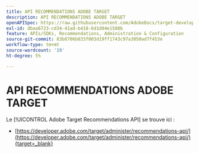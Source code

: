```yaml
---
title: API RECOMMENDATIONS ADOBE TARGET
description: API RECOMMENDATIONS ADOBE TARGET
openAPISpec: https://raw.githubusercontent.com/AdobeDocs/target-developers/main/src/models-api.json
exl-id: dbaa6723-cd34-41ad-b418-6d1d04e1580b
feature: APIs/SDKs, Recommendations, Administration & Configuration
source-git-commit: 83b8706b033f003d19ff1743c97a3050ad7f453e
workflow-type: tm+mt
source-wordcount: '19'
ht-degree: 5%

---
```


# API RECOMMENDATIONS ADOBE TARGET

Le [!UICONTROL Adobe Target Recommendations API] se trouve ici :

* [https://developer.adobe.com/target/administer/recommendations-api/](https://developer.adobe.com/target/administer/recommendations-api/){target=_blank}
